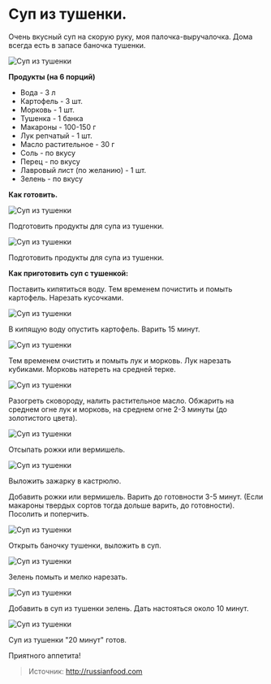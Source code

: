 # Суп из тушенки.
Очень вкусный суп на скорую руку, моя палочка-выручалочка. Дома всегда есть в запасе баночка тушенки.

![Суп из тушенки](/images/Kulinar/Soup/sup_iz_tushenki_02.jpg 'Суп из тушенки')

**Продукты (на 6 порций)**

- Вода - 3 л
- Картофель - 3 шт.
- Морковь - 1 шт.
- Тушенка - 1 банка
- Макароны - 100-150 г
- Лук репчатый - 1 шт.
- Масло растительное - 30 г
- Соль - по вкусу
- Перец - по вкусу
- Лавровый лист (по желанию) - 1 шт.
- Зелень - по вкусу

**Как готовить.**

![Суп из тушенки](/images/Kulinar/Soup/sup_iz_tushenki_02.jpg 'Суп из тушенки')

Подготовить продукты для супа из тушенки.

![Суп из тушенки](/images/Kulinar/Soup/sup_iz_tushenki_03.jpg 'Суп из тушенки')

Подготовить продукты для супа из тушенки.

**Как приготовить суп с тушенкой:**

Поставить кипятиться воду. Тем временем почистить и помыть картофель. Нарезать кусочками.

![Суп из тушенки](/images/Kulinar/Soup/sup_iz_tushenki_04.jpg 'Суп из тушенки')

В кипящую воду опустить картофель. Варить 15 минут.

![Суп из тушенки](/images/Kulinar/Soup/sup_iz_tushenki_05.jpg 'Суп из тушенки')

Тем временем очистить и помыть лук и морковь. Лук нарезать кубиками. Морковь натереть на средней терке.

![Суп из тушенки](/images/Kulinar/Soup/sup_iz_tushenki_06.jpg 'Суп из тушенки')

Разогреть сковороду, налить растительное масло. Обжарить на среднем огне лук и морковь, на среднем огне 2-3 минуты (до золотистого цвета).

![Суп из тушенки](/images/Kulinar/Soup/sup_iz_tushenki_07.jpg 'Суп из тушенки')

Отсыпать рожки или вермишель.

![Суп из тушенки](/images/Kulinar/Soup/sup_iz_tushenki_08.jpg 'Суп из тушенки')

Выложить зажарку в кастрюлю.

Добавить рожки или вермишель. Варить до готовности 3-5 минут. (Если макароны твердых сортов тогда дольше варить, до готовности). Посолить и поперчить.

![Суп из тушенки](/images/Kulinar/Soup/sup_iz_tushenki_09.jpg 'Суп из тушенки')

Открыть баночку тушенки, выложить в суп.

![Суп из тушенки](/images/Kulinar/Soup/sup_iz_tushenki_10.jpg 'Суп из тушенки')

Зелень помыть и мелко нарезать.

![Суп из тушенки](/images/Kulinar/Soup/sup_iz_tushenki_11.jpg 'Суп из тушенки')

Добавить в суп из тушенки зелень. Дать настояться около 10 минут.

![Суп из тушенки](/images/Kulinar/Soup/sup_iz_tushenki_12.jpg 'Суп из тушенки')

Суп из тушенки "20 минут" готов.

Приятного аппетита!

> Источник: http://russianfood.com
